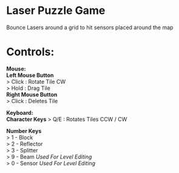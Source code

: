 # Laser Puzzle Game
Bounce Lasers around a grid to hit sensors placed around the map

# Controls:  
__Mouse:__  
  **Left Mouse Button**  
    > Click : Rotate Tile CW  
    > Hold  : Drag Tile  
  **Right Mouse Button**  
    > Click : Deletes Tile  
    
__Keyboard:__  
  **Character Keys** 
    > Q/E : Rotates Tiles CCW / CW  

  **Number Keys**  
    > 1 - Block  
    > 2 - Reflector  
    > 3 - Splitter  
    > 9 - Beam   *Used For Level Editing*  
    > 0 - Sensor *Used For Level Editing*  
